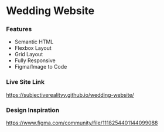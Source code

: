 # Wedding Website

### Features
- Semantic HTML
- Flexbox Layout
- Grid Layout
- Fully Responsive
- Figma/Image to Code

### Live Site Link
https://subjectiverealityy.github.io/wedding-website/

### Design Inspiration
https://www.figma.com/community/file/1118254401144099088